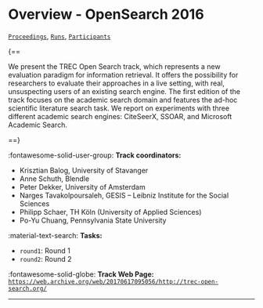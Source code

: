 # Overview - OpenSearch 2016

[`Proceedings`](./proceedings.md), [`Runs`](./runs.md), [`Participants`](./participants.md)

{==

We present the TREC Open Search track, which represents a new evaluation paradigm for information retrieval. It offers the possibility for researchers to evaluate their approaches in a live setting, with real, unsuspecting users of an existing search engine. The first edition of the track focuses on the academic search domain and features the ad-hoc scientific literature search task. We report on experiments with three different academic search engines: CiteSeerX, SSOAR, and Microsoft Academic Search.

==}

:fontawesome-solid-user-group: **Track coordinators:**

- Krisztian Balog, University of Stavanger 
- Anne Schuth, Blendle 
- Peter Dekker, University of Amsterdam 
- Narges Tavakolpoursaleh, GESIS – Leibniz Institute for the Social Sciences 
- Philipp Schaer, TH Köln (University of Applied Sciences) 
- Po-Yu Chuang, Pennsylvania State University 

:material-text-search: **Tasks:**

- `round1`: Round 1 
- `round2`: Round 2 

:fontawesome-solid-globe: **Track Web Page:** [`https://web.archive.org/web/20170617095056/http://trec-open-search.org/`](https://web.archive.org/web/20170617095056/http://trec-open-search.org/) 

---

